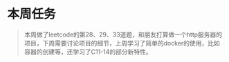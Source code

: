 # 本周任务

> 本周做了leetcode的第28、29、33道题，和朋友打算做一个http服务器的项目，下周需要讨论项目的细节，上周学习了简单的docker的使用，比如容器的创建等，还学习了C11-14的部分新特性。